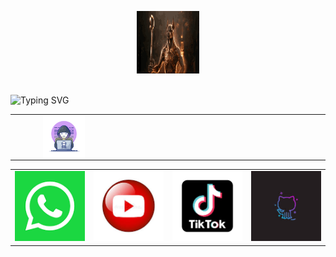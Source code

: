 <p align="center"><img style="width: 100px; margin: 0 auto; height: 100px;" src="image1.gif"></p>
				</td>
			</tr>
		</table>
		<div class="style2">
			<br>
			<div class="style3">
				<img src="http://readme-typing-svg.herokuapp.com?font=Delicious+Handrawn&pause=1000&color=black&width=300&lines=Loading...............;Hola+👋👋;soy+asistente+de+Andi;que+opinas+de+tu+experiencia+x+aqui;comentanos+aqui+en+nuestras+redes+sociales+👇👇👇;no+te+pierdas+de+nuestros+nuevos+contenidos😁;aunque+no+subo+mucho+contenido+jeje;visitanos+en+WhatsApp+para+socializar😉" alt="Typing SVG" />
			</div>
			<table width="80%" align="center">
				<tr>
					<td width="25%"><img align="right" width="60%" src="image1.webp"></td>
					<td width="25%"></td>
					<td width="25%"></td>
					<td width="25%"></td>
				</tr>
			</table>
			<table width="80%" align="center">
				<tr>
					<td align="center" width="25%"><img class="style4" src="image1.png"></td>
					<td align="center" width="25%"><img class="style4" src="image2.jfif"></td>
					<td align="center" width="25%"><img class="style4" src="image3.png"></td>
					<td align="center" width="25%"><img class="style4" src="image4.jfif"></td>
				</tr>
			</table>
		</div>
		<br>
	</div>
